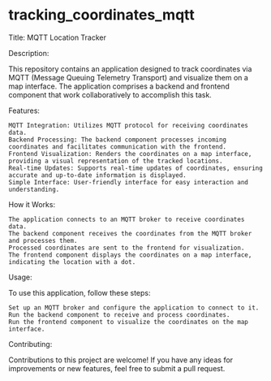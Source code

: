 # tracking_coordinates_mqtt
Title: MQTT Location Tracker

Description:

This repository contains an application designed to track coordinates via MQTT (Message Queuing Telemetry Transport) and visualize them on a map interface. The application comprises a backend and frontend component that work collaboratively to accomplish this task.

Features:

    MQTT Integration: Utilizes MQTT protocol for receiving coordinates data.
    Backend Processing: The backend component processes incoming coordinates and facilitates communication with the frontend.
    Frontend Visualization: Renders the coordinates on a map interface, providing a visual representation of the tracked locations.
    Real-time Updates: Supports real-time updates of coordinates, ensuring accurate and up-to-date information is displayed.
    Simple Interface: User-friendly interface for easy interaction and understanding.

How it Works:

    The application connects to an MQTT broker to receive coordinates data.
    The backend component receives the coordinates from the MQTT broker and processes them.
    Processed coordinates are sent to the frontend for visualization.
    The frontend component displays the coordinates on a map interface, indicating the location with a dot.

Usage:

To use this application, follow these steps:

    Set up an MQTT broker and configure the application to connect to it.
    Run the backend component to receive and process coordinates.
    Run the frontend component to visualize the coordinates on the map interface.

Contributing:

Contributions to this project are welcome! If you have any ideas for improvements or new features, feel free to submit a pull request.
